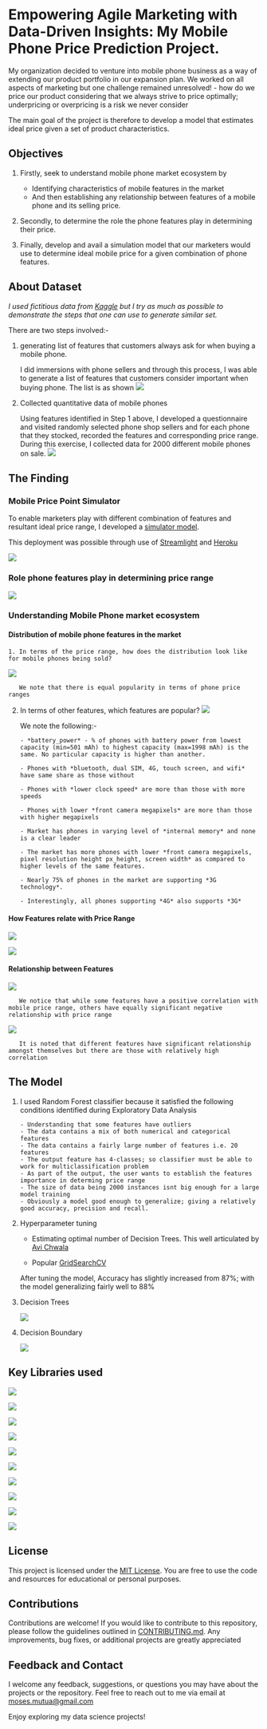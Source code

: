 
# Empowering Agile Marketing with Data-Driven Insights: My Mobile Phone Price Prediction Project.

My organization decided to venture into mobile phone business as a way of extending our product portfolio in our expansion plan. We worked on all aspects of marketing but one challenge remained unresolved! - how do we price our product considering that we always strive to price optimally; underpricing or overpricing is a risk we never consider

The main goal of the project is therefore to develop a model that estimates ideal price given a set of product characteristics.
## Objectives
1. Firstly, seek to understand mobile phone market ecosystem by 
    - Identifying characteristics of mobile features in the market
    -  And then establishing any relationship between features of a mobile phone and its selling price. 

    
2. Secondly, to determine the role the phone features play in determining their price.

3. Finally, develop and avail a simulation model that our marketers would use to determine ideal mobile price for a given combination of phone features.

## About Dataset
 *I used fictitious data from [Kaggle](https://www.kaggle.com/datasets/ybifoundation/mobile-price-range?select=MobilePriceRange.csv) but I try as much as possible to demonstrate the steps that one can use to generate similar set.*

There are two steps involved:-
1. generating list of features that customers always ask for when buying a mobile phone.
   
   I did immersions with phone sellers and through this process, I was able to generate a list of features that customers consider important when buying phone. The list is as shown
   ![](https://github.com/MosesMwalya/mobile_price_app/blob/main/images/Phone%20Features.png)

3. Collected quantitative data of mobile phones
   
   Using features identified in Step 1 above, I developed a questionnaire and visited randomly selected phone shop sellers and for each phone that they stocked, recorded the features and corresponding price range. During this exercise, I collected data for 2000 different mobile phones on sale.
   ![](https://github.com/MosesMwalya/mobile_price_app/blob/main/images/quant_data.png)

## The Finding
### Mobile Price Point Simulator
   
To enable marketers play with different combination of features and resultant ideal price range, I developed a [simulator model](https://mobileprice-f4464c53c2d6.herokuapp.com/).

This deployment was possible through use of [Streamlight](https://streamlit.io/) and [Heroku](https://www.heroku.com/)


![](https://github.com/MosesMwalya/mobile_price_app/blob/main/images/Price_simulation%20Model.png)


### Role phone features play in determining price range

   ![](https://github.com/MosesMwalya/mobile_price_app/blob/main/images/Features%20Importance.png)


### Understanding Mobile Phone market ecosystem 
#### Distribution of mobile phone features in the market

    1. In terms of the price range, how does the distribution look like for mobile phones being sold?
    
   ![](https://github.com/MosesMwalya/mobile_price_app/blob/main/images/Target%20Features%20distribution.png)

       We note that there is equal popularity in terms of phone price ranges

   2. In terms of other features, which features are popular?
   ![](https://github.com/MosesMwalya/mobile_price_app/blob/main/images/Distribution%20of%20Numeric%20Vars.png)

      We note the following:-
      
          - *battery_power* - % of phones with battery power from lowest capacity (min=501 mAh) to highest capacity (max=1998 mAh) is the same. No particular capacity is higher than another.
      
          - Phones with *bluetooth, dual SIM, 4G, touch screen, and wifi* have same share as those without
      
          - Phones with *lower clock speed* are more than those with more speeds
      
          - Phones with lower *front camera megapixels* are more than those with higher megapixels
      
          - Market has phones in varying level of *internal memory* and none is a clear leader
      
          - The market has more phones with lower *front camera megapixels, pixel resolution height px_height, screen width* as compared to higher levels of the same features.
      
          - Nearly 75% of phones in the market are supporting *3G technology*.
      
          - Interestingly, all phones supporting *4G* also supports *3G*
  

        
#### How Features relate with Price Range

![](https://github.com/MosesMwalya/mobile_price_app/blob/main/images/Categoricals%20Vars%20against%20Target.png)


![](https://github.com/MosesMwalya/mobile_price_app/blob/main/images/Numeric%20Vars%20agaist%20Target.png)

   
#### Relationship between Features

   ![](https://github.com/MosesMwalya/mobile_price_app/blob/main/images/Price_range%20relationship%20with%20other%20features.png)

       We notice that while some features have a positive correlation with mobile price range, others have equally significant negative relationship with price range


   ![](https://github.com/MosesMwalya/mobile_price_app/blob/main/images/features%20relationship.png)

       It is noted that different features have significant relationship amongst themselves but there are those with relatively high correlation


## The Model

1. I used Random Forest classifier because it satisfied the following conditions identified during Exploratory Data Analysis

       - Understanding that some features have outliers
       - The data contains a mix of both numerical and categorical features
       - The data contains a fairly large number of features i.e. 20 features
       - The output feature has 4-classes; so classifier must be able to work for multiclassification problem
       - As part of the output, the user wants to establish the features importance in determing price range
       - The size of data being 2000 instances isnt big enough for a large model training
       - Obviously a model good enough to generalize; giving a relatively good accuracy, precision and recall.
   
1. Hyperparameter tuning

     - Estimating optimal number of Decision Trees. This well articulated by [Avi Chwala](https://www.blog.dailydoseofds.com/p/your-random-forest-is-underperforming)
      
     - Popular [GridSearchCV](https://scikit-learn.org/stable/modules/generated/sklearn.model_selection.GridSearchCV.html) 

      After tuning the model, Accuracy has slightly increased from 87%; with the model generalizing fairly well to 88%
   
1. Decision Trees
   
   ![](https://github.com/MosesMwalya/mobile_price_app/blob/main/images/DTrees%20of%20RF%20estimators.png)
    
1. Decision Boundary
   
   ![](https://github.com/MosesMwalya/mobile_price_app/blob/main/images/Decision%20boundary%20of%20RF%20using%20t-SNE.png)


## Key Libraries used
![](https://www.google.com/imgres?imgurl=https%3A%2F%2Fc3.klipartz.com%2Fpngpicture%2F401%2F742%2Fsticker-png-alternative-python-icons-and-folder-icon-python-2-thumbnail.png&tbnid=1HCoZd54UlvxNM&vet=12ahUKEwjc8oDV6vKBAxUFrycCHcBiDo4QMygJegQIARB_..i&imgrefurl=https%3A%2F%2Fwww.klipartz.com%2Fen%2Fsearch%3Fq%3Dpython&docid=PrSdE_mOE_VI3M&w=370&h=370&q=icon%20for%20python&ved=2ahUKEwjc8oDV6vKBAxUFrycCHcBiDo4QMygJegQIARB_)

![](https://www.google.com/imgres?imgurl=https%3A%2F%2Fupload.wikimedia.org%2Fwikipedia%2Fcommons%2Fthumb%2F0%2F05%2FScikit_learn_logo_small.svg%2F2560px-Scikit_learn_logo_small.svg.png&tbnid=6beLvrlelDhObM&vet=12ahUKEwi4pdPr6vKBAxVnV6QEHXyrBXQQMygAegQIARBI..i&imgrefurl=https%3A%2F%2Fen.m.wikipedia.org%2Fwiki%2FFile%3AScikit_learn_logo_small.svg&docid=ZasF_RP8GlBo-M&w=2560&h=1378&q=icon%20for%20sklearn&ved=2ahUKEwi4pdPr6vKBAxVnV6QEHXyrBXQQMygAegQIARBI)

![](https://www.google.com/imgres?imgurl=https%3A%2F%2Fstreamlit.io%2Fimages%2Fbrand%2Fstreamlit-logo-secondary-colormark-darktext.png&tbnid=_l3WkM3jQpymsM&vet=12ahUKEwjOvqXq6_KBAxWfticCHUH9DBgQMygAegQIARBM..i&imgrefurl=https%3A%2F%2Fstreamlit.io%2Fbrand&docid=vnWK2tMrGVX_0M&w=2921&h=811&q=icon%20for%20streamlit&ved=2ahUKEwjOvqXq6_KBAxWfticCHUH9DBgQMygAegQIARBM)

![](https://www.google.com/imgres?imgurl=https%3A%2F%2Fcdn.iconscout.com%2Ficon%2Ffree%2Fpng-256%2Ffree-heroku-11-1175214.png&tbnid=5cUhCMeCmqmY5M&vet=12ahUKEwjumcv46_KBAxXbmicCHWzGDP4QMygDegQIARBR..i&imgrefurl=https%3A%2F%2Ficonscout.com%2Ficons%2Fheroku&docid=5zvTLwWQDEM8xM&w=256&h=256&q=icon%20for%20heroku&ved=2ahUKEwjumcv46_KBAxXbmicCHWzGDP4QMygDegQIARBR)

![](https://www.google.com/imgres?imgurl=https%3A%2F%2F1.bp.blogspot.com%2F-1VKv6Sq1WDw%2FXmc1Cy-UWtI%2FAAAAAAAAD-I%2Fye3uFBx8D6MEGEgbtzCLD5rzx7A44Pz-ACNcBGAsYHQ%2Fs1600%2Fpython-pickle-800x2001.png&tbnid=y1vFAb4iEJuh4M&vet=12ahUKEwirgt_A7PKBAxW4rycCHd2MCNMQMygAegQIARAt..i&imgrefurl=https%3A%2F%2Fwww.infinitycodex.in%2F2020%2F03%2Fdata-science-ss-107python-pickle.html&docid=zoam8Z2mSdq9CM&w=570&h=196&q=icon%20for%20pickle%20python%20documentation&hl=en&ved=2ahUKEwirgt_A7PKBAxW4rycCHd2MCNMQMygAegQIARAt)

![](https://www.google.com/imgres?imgurl=https%3A%2F%2Fupload.wikimedia.org%2Fwikipedia%2Fcommons%2Fthumb%2F3%2F31%2FNumPy_logo_2020.svg%2F2560px-NumPy_logo_2020.svg.png&tbnid=_USeIIo97vUGrM&vet=12ahUKEwiHsviN6_KBAxVyW6QEHdbbBUUQMygCegQIARBH..i&imgrefurl=https%3A%2F%2Fen.m.wikipedia.org%2Fwiki%2FFile%3ANumPy_logo_2020.svg&docid=2szkTYJOYt7fEM&w=2560&h=1152&q=icon%20for%20numpy&ved=2ahUKEwiHsviN6_KBAxVyW6QEHdbbBUUQMygCegQIARBH)

![](https://www.google.com/imgres?imgurl=https%3A%2F%2Fupload.wikimedia.org%2Fwikipedia%2Fcommons%2Fthumb%2Fe%2Fed%2FPandas_logo.svg%2F1280px-Pandas_logo.svg.png&tbnid=MQyOBeq811GD5M&vet=12ahUKEwjyiN2c6_KBAxUdnCcCHdRGCJAQMygCegQIARBK..i&imgrefurl=https%3A%2F%2Fen.m.wikipedia.org%2Fwiki%2FFile%3APandas_logo.svg&docid=jK6kcNRt9RgIqM&w=1280&h=517&q=icon%20for%20pandas&ved=2ahUKEwjyiN2c6_KBAxUdnCcCHdRGCJAQMygCegQIARBK)

![](https://www.google.com/imgres?imgurl=https%3A%2F%2Fmatplotlib.org%2Fstable%2F_images%2Fsphx_glr_logos2_003.png&tbnid=-gUoUQ7YcievqM&vet=12ahUKEwjE9ZCu6_KBAxVtV6QEHdyuBiQQMygDegQIARBL..i&imgrefurl=https%3A%2F%2Fmatplotlib.org%2Fstable%2Fgallery%2Fmisc%2Flogos2.html&docid=bRmdr0PbayjZRM&w=550&h=110&q=icon%20for%20matplotlib&ved=2ahUKEwjE9ZCu6_KBAxVtV6QEHdyuBiQQMygDegQIARBL)

![](https://www.google.com/imgres?imgurl=https%3A%2F%2Fuser-images.githubusercontent.com%2F315810%2F92255284-156f1180-eea0-11ea-9d2d-be8262670e8c.png&tbnid=s_ocSxDsnTkjZM&vet=12ahUKEwjd1MTO6_KBAxU3kicCHXAECvkQMygGegQIARBV..i&imgrefurl=https%3A%2F%2Fgithub.com%2Fmwaskom%2Fseaborn%2Fissues%2F2243&docid=vhVYirNQjejZJM&w=819&h=248&q=icon%20for%20seaborn&ved=2ahUKEwjd1MTO6_KBAxU3kicCHXAECvkQMygGegQIARBV)

![](https://www.google.com/imgres?imgurl=https%3A%2F%2Fupload.wikimedia.org%2Fwikipedia%2Fcommons%2F8%2F8a%2FPlotly-logo.png&tbnid=Amymi2H4BenB9M&vet=12ahUKEwjiv9q96_KBAxXDVKQEHXQGAmAQMygCegQIARAx..i&imgrefurl=https%3A%2F%2Fen.wikipedia.org%2Fwiki%2FPlotly&docid=5YCcidvLDTOu8M&w=1250&h=417&q=icon%20for%20plotly.express&ved=2ahUKEwjiv9q96_KBAxXDVKQEHXQGAmAQMygCegQIARAx)


## License
This project is licensed under the [MIT License](https://github.com/MosesMwalya/mobile_price_app/blob/main/LICENSE.md). You are free to use the code and resources for educational or personal purposes.

## Contributions
Contributions are welcome! If you would like to contribute to this repository, please follow the guidelines outlined in [CONTRIBUTING.md](https://github.com/MosesMwalya/mobile_price_app/blob/main/Contributions.md). Any improvements, bug fixes, or additional projects are greatly appreciated

## Feedback and Contact
I welcome any feedback, suggestions, or questions you may have about the projects or the repository. Feel free to reach out to me via email at moses.mutua@gmail.com

Enjoy exploring my data science projects!

